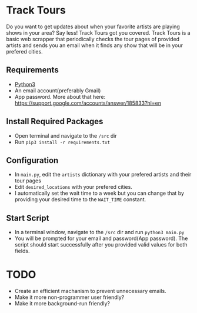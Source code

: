 # Track Tours
Do you want to get updates about when your favorite artists are playing shows in your area? Say less! Track Tours got you covered. Track Tours is a basic web scrapper that periodically checks the tour pages of provided artists and sends you an email when it finds any show that will be in your prefered cities.


## Requirements
- [Python3](https://www.python.org/)
- An email account(preferably Gmail)
- App password. More about that here: https://support.google.com/accounts/answer/185833?hl=en


## Install Required Packages
- Open terminal and navigate to the `/src`  dir
- Run `pip3 install -r requirements.txt`


## Configuration
- In `main.py`, edit the `artists` dictionary with your prefered artists and their tour pages
- Edit `desired_locations` with your prefered cities.
- I automatically set the wait time to a week but you can change that by providing your desired time to the `WAIT_TIME` constant.  

## Start Script
- In a terminal window, navigate to the `/src` dir and run `python3 main.py`
- You will be prompted for your email and password(App password). The script should start successfully after you provided valid values for both fields.

# TODO
- Create an efficient machanism to prevent unnecessary emails.
- Make it more non-programmer user friendly?
- Make it more background-run friendly?